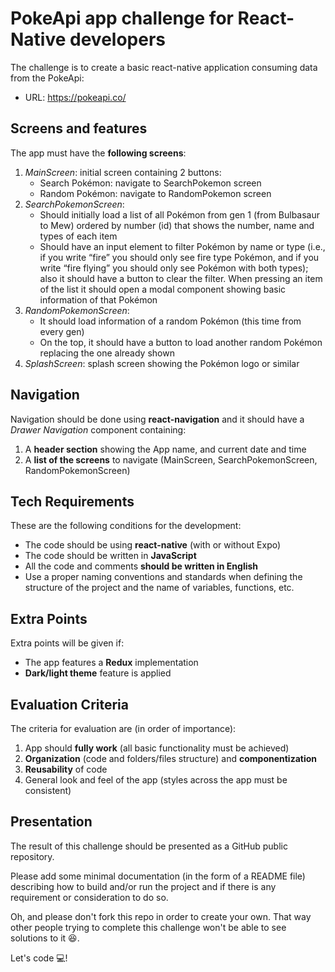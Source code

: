 # PokeApi app challenge for React-Native developers

The challenge is to create a basic react-native application consuming data from the PokeApi:

- URL: https://pokeapi.co/

## Screens and features

The app must have the **following screens**:

1. _MainScreen_: initial screen containing 2 buttons:
   - Search Pokémon: navigate to SearchPokemon screen
   - Random Pokémon: navigate to RandomPokemon screen
2. _SearchPokemonScreen_:
   - Should initially load a list of all Pokémon from gen 1 (from Bulbasaur to Mew) ordered by number (id) that shows the number, name and types of each item
   - Should have an input element to filter Pokémon by name or type (i.e., if you write “fire” you should only see fire type Pokémon, and if you write “fire flying” you should only see Pokémon with both types); also it should have a button to clear the filter. When pressing an item of the list it should open a modal component showing basic information of that Pokémon
3. _RandomPokemonScreen_:
   - It should load information of a random Pokémon (this time from every gen)
   - On the top, it should have a button to load another random Pokémon replacing the one already shown
4. _SplashScreen_: splash screen showing the Pokémon logo or similar

## Navigation

Navigation should be done using **react-navigation** and it should have a _Drawer Navigation_ component containing:

1. A **header section** showing the App name, and current date and time
2. A **list of the screens** to navigate (MainScreen, SearchPokemonScreen, RandomPokemonScreen)

## Tech Requirements

These are the following conditions for the development:

- The code should be using **react-native** (with or without Expo)
- The code should be written in **JavaScript**
- All the code and comments **should be written in English**
- Use a proper naming conventions and standards when defining the structure of the project and the name of variables, functions, etc.

## Extra Points

Extra points will be given if:

- The app features a **Redux** implementation
- **Dark/light theme** feature is applied

## Evaluation Criteria

The criteria for evaluation are (in order of importance):

1. App should **fully work** (all basic functionality must be achieved)
2. **Organization** (code and folders/files structure) and **componentization**
3. **Reusability** of code
4. General look and feel of the app (styles across the app must be consistent)

## Presentation

The result of this challenge should be presented as a GitHub public repository.

Please add some minimal documentation (in the form of a README file) describing how to build and/or run the project and if there is any requirement or consideration to do so.

Oh, and please don't fork this repo in order to create your own. That way other people trying to complete this challenge won't be able to see solutions to it 😆.

Let's code 💻!
